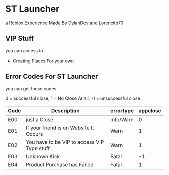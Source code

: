 # ST Launcher

a Roblox Experience Made By DylanDev and Lorencito70

## VIP Stuff

you can access to

* Creating Places For your own

## Error Codes For ST Launcher

you can get these codes

0 = successful close, 1 = No Close At all, -1 = unsuccessful close

|Code|Description|errortype|appclose|
|-|-|-|-|
|E00|just a Close|Info/Warn|0|
|E01|If your friend is on Website It Occurs|Warn|1|
|E02|You have to be VIP to access VIP Type stuff|Warn|1|
|E03|Unknown Kick|Fatal|-1|
|E04|Product Purchase has Failed|Fatal|1|
